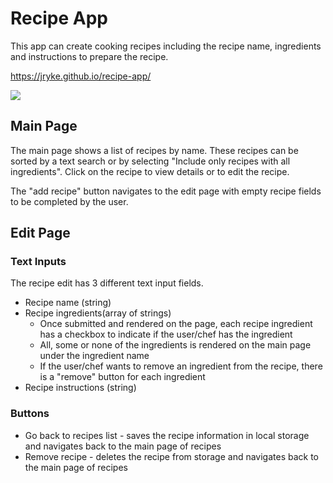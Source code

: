 # Recipe App
This app can create cooking recipes including the recipe name, ingredients and instructions to prepare the recipe.

https://jryke.github.io/recipe-app/

<a href="https://jryke.github.io/recipe-app/">
    <img src="https://github.com/Jryke/recipe-app/blob/gh-pages/images/recipe-app-views.png" />
</a>

## Main Page
The main page shows a list of recipes by name.  These recipes can be sorted by a text search or by selecting "Include only recipes with all ingredients".  Click on the recipe to view details or to edit the recipe.  

The "add recipe" button navigates to the edit page with empty recipe fields to be completed by the user.

## Edit Page

### Text Inputs
The recipe edit has 3 different text input fields.
* Recipe name (string)
* Recipe ingredients(array of strings)
  * Once submitted and rendered on the page, each recipe ingredient has a checkbox to indicate if the user/chef has the ingredient
  * All, some or none of the ingredients is rendered on the main page under the ingredient name
  * If the user/chef wants to remove an ingredient from the recipe, there is a "remove" button for each ingredient
* Recipe instructions (string)

### Buttons
* Go back to recipes list - saves the recipe information in local storage and navigates back to the main page of recipes
* Remove recipe - deletes the recipe from storage and navigates back to the main page of recipes
